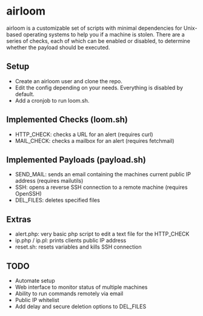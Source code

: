 airloom
=======

airloom is a customizable set of scripts with minimal dependencies for Unix-based operating systems to help you if a machine is stolen. There are a series of checks, each of which can be enabled or disabled, to determine whether the payload should be executed.

Setup
-------------
* Create an airloom user and clone the repo.
* Edit the config depending on your needs. Everything is disabled by default.
* Add a cronjob to run loom.sh.

Implemented Checks (loom.sh)
-------------
* HTTP_CHECK: checks a URL for an alert (requires curl)
* MAIL_CHECK: checks a mailbox for an alert (requires fetchmail)

Implemented Payloads (payload.sh)
-------------
* SEND_MAIL: sends an email containing the machines current public IP address (requires mailutils)
* SSH: opens a reverse SSH connection to a remote machine (requires OpenSSH)
* DEL_FILES: deletes specified files

Extras
-------------
* alert.php: very basic php script to edit a text file for the HTTP_CHECK
* ip.php / ip.pl: prints clients public IP address
* reset.sh: resets variables and kills SSH connection

TODO
-------------
* Automate setup
* Web interface to monitor status of multiple machines
* Ability to run commands remotely via email
* Public IP whitelist
* Add delay and secure deletion options to DEL_FILES
